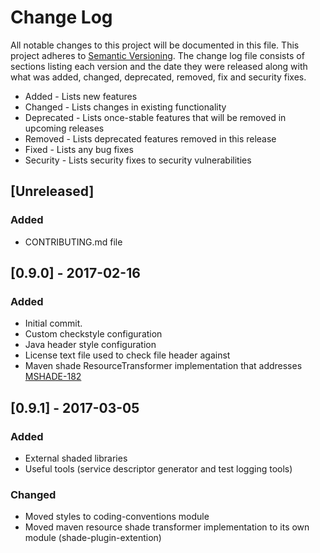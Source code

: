 # Change Log
All notable changes to this project will be documented in this file. This project
adheres to [Semantic Versioning](http://semver.org/). The change log file consists
of sections listing each version and the date they were released along with what
was added, changed, deprecated, removed, fix and security fixes.

- Added - Lists new features
- Changed - Lists changes in existing functionality
- Deprecated -  Lists once-stable features that will be removed in upcoming releases
- Removed - Lists deprecated features removed in this release
- Fixed - Lists any bug fixes
- Security - Lists security fixes to security vulnerabilities

## [Unreleased]
### Added
- CONTRIBUTING.md file

## [0.9.0] - 2017-02-16
### Added
- Initial commit.
- Custom checkstyle configuration
- Java header style configuration
- License text file used to check file header against
- Maven shade ResourceTransformer implementation that addresses [MSHADE-182](https://issues.apache.org/jira/browse/MSHADE-182)


## [0.9.1] - 2017-03-05
### Added
- External shaded libraries
- Useful tools (service descriptor generator and test logging tools)

### Changed
- Moved styles to coding-conventions module
- Moved maven resource shade transformer implementation to its own module (shade-plugin-extention)